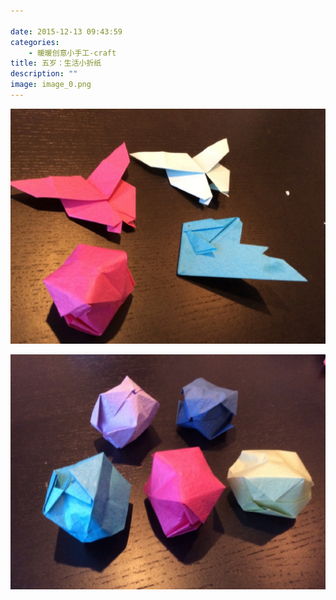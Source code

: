 ```yaml
---

date: 2015-12-13 09:43:59
categories:
    - 暖暖创意小手工-craft
title: 五岁：生活小折纸
description: ""
image: image_0.png
---
```


![](image_0.png)  
  
![](image_1.png)